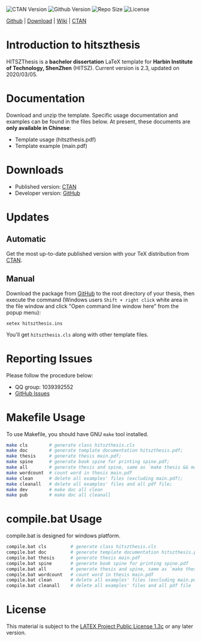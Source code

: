 <!-- Author : Jingxuan Yang-->
<!-- Program Email: yanglatex2e@gmail.com -->

![CTAN Version](https://img.shields.io/ctan/v/hitszthesis.svg)
![Github Version](https://img.shields.io/github/release/YangLaTeX/hitszthesis.svg)
![Repo Size](https://img.shields.io/github/repo-size/YangLaTeX/hitszthesis.svg)
![License](https://img.shields.io/ctan/l/hitszthesis.svg)

[Github](https://github.com/YangLaTeX/hitszthesis) | [Download](https://github.com/YangLaTeX/hitszthesis/releases) | [Wiki](https://github.com/YangLaTeX/hitszthesis/wiki) | [CTAN](https://www.ctan.org/pkg/hitszthesis)

# Introduction to hitszthesis

HITSZThesis is a **bachelor dissertation** LaTeX template for **Harbin Institute of Technology, ShenZhen** (HITSZ). Current version is 2.3, updated on 2020/03/05.

# Documentation

Download and unzip the template. Specific usage documentation and examples can be found in the files below. At present, these documents are **only available in Chinese**:

* Template usage (hitszthesis.pdf)
* Template example (main.pdf)

# Downloads

* Published version: [CTAN](https://www.ctan.org/pkg/hitszthesis)
* Developer version: [GitHub](https://github.com/YangLaTeX/hitszthesis)

# Updates

## Automatic

Get the most up-to-date published version with your TeX distribution from [CTAN](https://www.ctan.org/pkg/hitszthesis).

## Manual

Download the package from [GitHub](https://github.com/YangLaTeX/hitszthesis) to the root directory of your thesis, then execute the command (Windows users `Shift + right click` white area in the file window and click "Open command line window here" from the popup menu):

```shell
xetex hitszthesis.ins
```

You'll get `hitszthesis.cls` along with other template files.

# Reporting Issues

Please follow the procedure below:

* QQ group: 1039392552
* [GitHub Issues](https://github.com/YangLaTeX/hitszthesis/issues)

# Makefile Usage

To use Makefile, you should have GNU `make` tool installed.

```bash
make cls        # generate class hitszthesis.cls
make doc        # generate template documentation hitszthesis.pdf;
make thesis     # generate thesis main.pdf;
make spine      # generate book spine for printing spine.pdf;
make all        # generate thesis and spine, same as `make thesis && make spine`;
make wordcount  # count word in thesis main.pdf
make clean      # delete all examples' files (excluding main.pdf);
make cleanall   # delete all examples' files and all pdf file;
make dev        # make doc all clean
make pub        # make doc all cleanall
```

# compile.bat Usage

compile.bat is designed for windows platform.

```bash
compile.bat cls         # generate class hitszthesis.cls
compile.bat doc         # generate template documentation hitszthesis.pdf
compile.bat thesis      # generate thesis main.pdf
compile.bat spine       # generate book spine for printing spine.pdf
compile.bat all         # generate thesis and spine, same as `make thesis && make spine`
compile.bat wordcount   # count word in thesis main.pdf
compile.bat clean       # delete all examples' files (excluding main.pdf)
compile.bat cleanall    # delete all examples' files and all pdf file
```

# License

This material is subject to the [LATEX Project Public License 1.3c](https://ctan.org/license/lppl1.3) or any later version.
